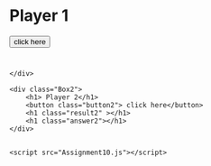 <html lang="en">
<head>
    <meta charset="UTF-8">
    <meta http-equiv="X-UA-Compatible" content="IE=edge">
    <meta name="viewport" content="width=device-width, initial-scale=1.0">
    <title>Document</title>
    <link rel="stylesheet" href="Assignment10.css">
</head>
<body>
    <div class="Box1">
        <h1> Player 1</h1>
        <button class="button1"> click here</button>
        <h1 class="result1" ></h1>
        <h1 class="answer1"></h1>
        
    </div>

    <div class="Box2">
        <h1> Player 2</h1>
        <button class="button2"> click here</button>
        <h1 class="result2" ></h1>
        <h1 class="answer2"></h1>
    </div>


    <script src="Assignment10.js"></script>
</body>
</html>
